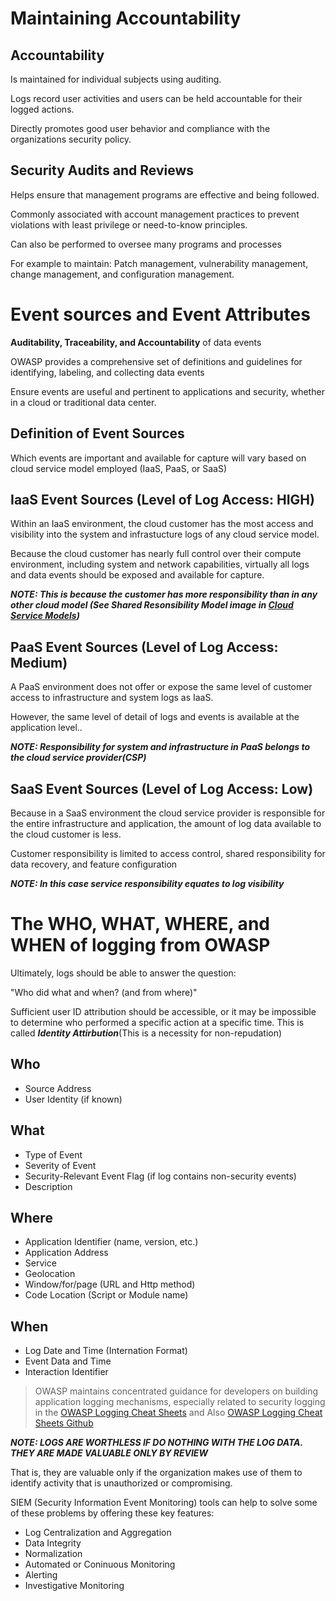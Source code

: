 # Maintaining Accountability

## Accountability

Is maintained for individual subjects using auditing.

Logs record user activities and users can be held accountable for their logged actions. 

Directly promotes good user behavior and compliance with the organizations security policy. 

## Security Audits and Reviews

Helps ensure that management programs are effective and being followed.

Commonly associated with account management practices to prevent violations with least privilege or need-to-know principles.

Can also be performed to oversee many programs and processes

For example to maintain: Patch management, vulnerability management, change management, and configuration management. 

# Event sources and Event Attributes

**Auditability, Traceability, and Accountability** of data events

OWASP provides a comprehensive set of definitions and guidelines for identifying, labeling, and collecting data events

Ensure events are useful and pertinent to applications and security, whether in a cloud or traditional data center. 


## Definition of Event Sources

Which events are important and available for capture will vary based on cloud service model employed (IaaS, PaaS, or SaaS)

## IaaS Event Sources (Level of Log Access: HIGH)

Within an IaaS environment, the cloud customer has the most access and visibility into the system and infrastucture logs of any cloud service model.

Because the cloud customer has nearly full control over their compute environment, including system and network capabilities, virtually all logs and data events should be exposed and available for capture. 

***NOTE: This is because the customer has more responsibility than in any other cloud model (See Shared Resonsibility Model image in [Cloud Service Models](Cloud%20Service%20Models.md))***

## PaaS Event Sources (Level of Log Access: Medium)

A PaaS environment does not offer or expose the same level of customer access to infrastructure and system logs as IaaS.

However, the same level of detail of logs and events is available at the application level..

***NOTE: Responsibility for system and infrastructure in PaaS belongs to the cloud service provider(CSP)***

## SaaS Event Sources (Level of Log Access: Low)

Because in a SaaS environment the cloud service provider is responsible for the entire infrastructure and application, the amount of log data available to the cloud customer is less.

Customer responsibility is limited to access control, shared responsibility for data recovery, and feature configuration

***NOTE: In this case service responsibility equates to log visibility***

# The **WHO, WHAT, WHERE, and WHEN** of logging from OWASP

Ultimately, logs should be able to answer the question:

"Who did what and when? (and from where)"

Sufficient user ID attribution should be accessible, or it may be impossible to determine who performed a specific action at a specific time. This is called ***Identity Attirbution***(This is a necessity for non-repudation)

## Who

- Source Address
- User Identity (if known)

## What

- Type of Event
- Severity of Event
- Security-Relevant Event Flag (if log contains non-security events)
- Description

## Where

- Application Identifier (name, version, etc.)
- Application Address
- Service
- Geolocation
- Window/for/page (URL and Http method)
- Code Location (Script or Module name)

## When

- Log Date and Time (Internation Format)
- Event Data and Time
- Interaction Identifier

> OWASP maintains concentrated guidance for developers on building application logging mechanisms, especially related to security logging in the [OWASP Logging Cheat Sheets](https://cheatsheetseries.owasp.org/cheatsheets/Logging_Cheat_Sheet.html) and Also [OWASP Logging Cheat Sheets Github](https://github.com/OWASP/CheatSheetSeries/tree/master)

***NOTE: LOGS ARE WORTHLESS IF DO NOTHING WITH THE LOG DATA. THEY ARE MADE VALUABLE ONLY BY REVIEW***

That is, they are valuable only if the organization makes use of them to identify activity that is unauthorized or compromising.

SIEM (Security Information Event Monitoring) tools can help to solve some of these problems by offering these key features:

- Log Centralization and Aggregation
- Data Integrity
- Normalization
- Automated or Coninuous Monitoring
- Alerting
- Investigative Monitoring